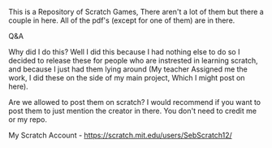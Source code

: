 This is a Repository of Scratch Games, There aren't a lot of them but there a couple in here. All of the pdf's (except for one of them) are in there. 

Q&A

Why did I do this? Well I did this because I had nothing else to do so I decided to release these for people who are instrested in learning scratch, 
and because I just had them lying around (My teacher Assigned me the work, I did these on the side of my main project, Which I might post on here).

Are we allowed to post them on scratch? I would recommend if you want to post them to just mention the creator in there. You don't need to credit me or my repo.

My Scratch Account - https://scratch.mit.edu/users/SebScratch12/
